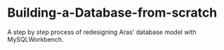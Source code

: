 # Building-a-Database-from-scratch
A step by step process of redesigning Aras' database model with MySQLWorkbench.
